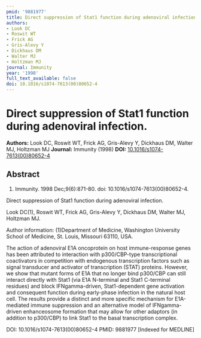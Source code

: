 ```yaml
---
pmid: '9881977'
title: Direct suppression of Stat1 function during adenoviral infection.
authors:
- Look DC
- Roswit WT
- Frick AG
- Gris-Alevy Y
- Dickhaus DM
- Walter MJ
- Holtzman MJ
journal: Immunity
year: '1998'
full_text_available: false
doi: 10.1016/s1074-7613(00)80652-4
---
```


# Direct suppression of Stat1 function during adenoviral infection.
**Authors:** Look DC, Roswit WT, Frick AG, Gris-Alevy Y, Dickhaus DM, Walter MJ, Holtzman MJ
**Journal:** Immunity (1998)
**DOI:** [10.1016/s1074-7613(00)80652-4](https://doi.org/10.1016/s1074-7613(00)80652-4)

## Abstract

1. Immunity. 1998 Dec;9(6):871-80. doi: 10.1016/s1074-7613(00)80652-4.

Direct suppression of Stat1 function during adenoviral infection.

Look DC(1), Roswit WT, Frick AG, Gris-Alevy Y, Dickhaus DM, Walter MJ, Holtzman 
MJ.

Author information:
(1)Department of Medicine, Washington University School of Medicine, St. Louis, 
Missouri 63110, USA.

The action of adenoviral E1A oncoprotein on host immune-response genes has been 
attributed to interaction with p300/CBP-type transcriptional coactivators in 
competition with endogenous transcription factors such as signal transducer and 
activator of transcription (STAT) proteins. However, we show that mutant forms 
of E1A that no longer bind p300/CBP can still interact directly with Stat1 (via 
E1A N-terminal and Stat1 C-terminal residues) and block IFNgamma-driven, 
Stat1-dependent gene activation and consequent function during early-phase 
infection in the natural host cell. The results provide a distinct and more 
specific mechanism for E1A-mediated immune suppression and an alternative model 
of IFNgamma-driven enhanceosome formation that may allow for other adaptors (in 
addition to p300/CBP) to link Stat1 to the basal transcription complex.

DOI: 10.1016/s1074-7613(00)80652-4
PMID: 9881977 [Indexed for MEDLINE]
